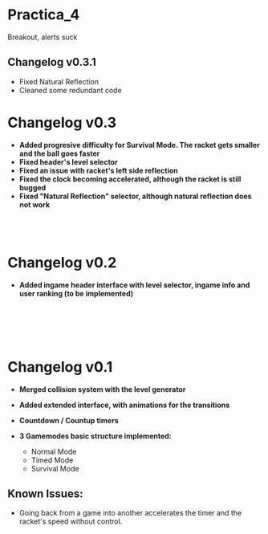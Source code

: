 # Practica_4
Breakout,
alerts suck

## **Changelog v0.3.1**

* Fixed Natural Reflection
* Cleaned some redundant code

# **Changelog v0.3**

* **Added progresive difficulty for Survival Mode. The racket gets smaller and the ball goes faster**
* **Fixed header's level selector**
* **Fixed an issue with racket's left side reflection**
* **Fixed the clock becoming accelerated, although the racket is still bugged**
* **Fixed "Natural Reflection" selector, although natural reflection does not work**
 <br><br><br><br>
 
# **Changelog v0.2**

* **Added ingame header interface with level selector, ingame info and user ranking (to be implemented)**

 <br><br><br><br>
# **Changelog v0.1**

* **Merged collision system with the level generator**

* **Added extended interface, with animations for the transitions**

* **Countdown / Countup timers**

* **3 Gamemodes basic structure implemented:**
  * Normal Mode 
  * Timed Mode
  * Survival Mode

## **Known Issues:**

* Going back from a game into another accelerates the timer and the racket's speed without control.
